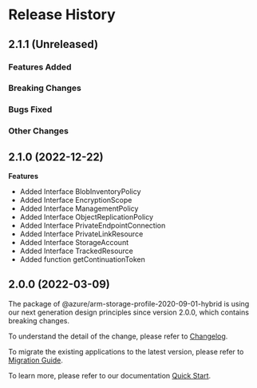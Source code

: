 # Release History

## 2.1.1 (Unreleased)

### Features Added

### Breaking Changes

### Bugs Fixed

### Other Changes

## 2.1.0 (2022-12-22)
    
**Features**

  - Added Interface BlobInventoryPolicy
  - Added Interface EncryptionScope
  - Added Interface ManagementPolicy
  - Added Interface ObjectReplicationPolicy
  - Added Interface PrivateEndpointConnection
  - Added Interface PrivateLinkResource
  - Added Interface StorageAccount
  - Added Interface TrackedResource
  - Added function getContinuationToken
    
    
## 2.0.0 (2022-03-09)

The package of @azure/arm-storage-profile-2020-09-01-hybrid is using our next generation design principles since version 2.0.0, which contains breaking changes.

To understand the detail of the change, please refer to [Changelog](https://aka.ms/js-track2-changelog).

To migrate the existing applications to the latest version, please refer to [Migration Guide](https://aka.ms/js-track2-migration-guide).

To learn more, please refer to our documentation [Quick Start](https://aka.ms/azsdk/js/mgmt/quickstart ).
